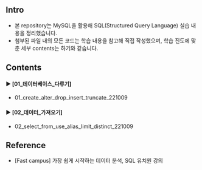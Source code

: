 ####  
## Intro  
- 본 repository는 MySQL을 활용해 SQL(Structured Query Language) 실습 내용을 정리했습니다.  
- 첨부된 파일 내의 모든 코드는 학습 내용을 참고해 직접 작성했으며, 학습 진도에 맞춘 세부 contents는 하기와 같습니다.  
####  
## Contents  
#### ► [01_데이터베이스_다루기]   
- 01_create_alter_drop_insert_truncate_221009  
####  
#### ► [02_데이터_가져오기]  
- 02_select_from_use_alias_limit_distinct_221009  
####  
## Reference  
- [Fast campus] 가장 쉽게 시작하는 데이터 분석, SQL 유치원 강의  
####  
